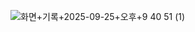 ![화면+기록+2025-09-25+오후+9 40 51 (1)](https://github.com/user-attachments/assets/d164726f-3b94-4edd-bceb-fbd6db40a78f)
